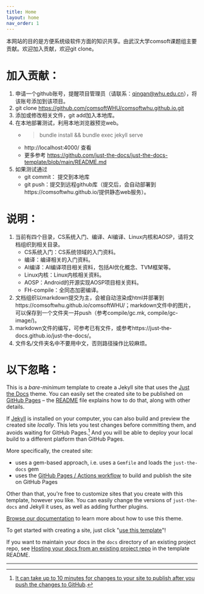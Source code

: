```yaml
---
title: Home
layout: home
nav_order: 1
---
```

本网站的目的是方便系统级软件方面的知识共享。由武汉大学comsoft课题组主要贡献。欢迎加入贡献，欢迎git clone。

# 加入贡献：
1. 申请一个github账号，提醒项目管理员（请联系：qingan@whu.edu.cn），将该账号添加到该项目。
2. git clone https://github.com/comsoftWHU/comsoftwhu.github.io.git
3. 添加或修改相关文件，git add加入本地库。
4. 在本地部署测试，利用本地浏览器预览web。
    - > bundle install && bundle exec jekyll serve
    - http://localhost:4000/ 查看
    - 更多参考 https://github.com/just-the-docs/just-the-docs-template/blob/main/README.md
5. 如果测试通过
    - git commit： 提交到本地库
    - git push：提交到远程github库（提交后，会自动部署到https://comsoftwhu.github.io/提供静态web服务）。

# 说明：
1. 当前有四个目录，CS系统入门、编译、AI编译、Linux内核和AOSP，请将文档组织到相关目录。
    - CS系统入门：CS系统领域的入门资料。
    - 编译：编译相关的入门资料。
    - AI编译：AI编译项目相关资料，包括AI优化概念、TVM框架等。
    - Linux内核：Linux内核相关资料。
    - AOSP：Android的开源实现AOSP项目相关资料。
    - FH-compile：全同态加密编译。
2. 文档组织以markdown提交为主，会被自动渲染成html并部署到https://comsoftwhu.github.io/comsoftWHU/；markdown文件中的图片，可以保存到一个文件夹一并push（参考compile/gc.mk, compile/gc-image/)。
3. markdown文件的编写，可参考已有文件，或参考https://just-the-docs.github.io/just-the-docs/。
4. 文件名/文件夹名中不要用中文，否则路径操作比较麻烦。





# 以下忽略：


This is a *bare-minimum* template to create a Jekyll site that uses the [Just the Docs] theme. You can easily set the created site to be published on [GitHub Pages] – the [README] file explains how to do that, along with other details.

If [Jekyll] is installed on your computer, you can also build and preview the created site *locally*. This lets you test changes before committing them, and avoids waiting for GitHub Pages.[^1] And you will be able to deploy your local build to a different platform than GitHub Pages.

More specifically, the created site:

- uses a gem-based approach, i.e. uses a `Gemfile` and loads the `just-the-docs` gem
- uses the [GitHub Pages / Actions workflow] to build and publish the site on GitHub Pages

Other than that, you're free to customize sites that you create with this template, however you like. You can easily change the versions of `just-the-docs` and Jekyll it uses, as well as adding further plugins.

[Browse our documentation][Just the Docs] to learn more about how to use this theme.

To get started with creating a site, just click "[use this template]"!

If you want to maintain your docs in the `docs` directory of an existing project repo, see [Hosting your docs from an existing project repo](https://github.com/just-the-docs/just-the-docs-template/blob/main/README.md#hosting-your-docs-from-an-existing-project-repo) in the template README.

----

[^1]: [It can take up to 10 minutes for changes to your site to publish after you push the changes to GitHub](https://docs.github.com/en/pages/setting-up-a-github-pages-site-with-jekyll/creating-a-github-pages-site-with-jekyll#creating-your-site).

[Just the Docs]: https://just-the-docs.github.io/just-the-docs/
[GitHub Pages]: https://docs.github.com/en/pages
[README]: https://github.com/just-the-docs/just-the-docs-template/blob/main/README.md
[Jekyll]: https://jekyllrb.com
[GitHub Pages / Actions workflow]: https://github.blog/changelog/2022-07-27-github-pages-custom-github-actions-workflows-beta/
[use this template]: https://github.com/just-the-docs/just-the-docs-template/generate